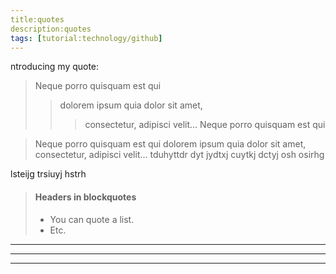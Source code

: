 ```yaml
---
title:quotes
description:quotes
tags: [tutorial:technology/github]
---
```


ntroducing my quote:

> Neque porro quisquam est qui 
>> dolorem ipsum quia dolor sit amet, 
>>> consectetur, adipisci velit...
>Neque porro quisquam est qui 

>Neque porro quisquam est qui 
dolorem ipsum quia dolor sit amet, 
consectetur, adipisci velit...
tduhyttdr dyt jydtxj cuytkj dctyj
 osh
 osirhg 
 
 lsteijg trsiuyj hstrh

> #### Headers in blockquotes
> 
> * You can quote a list.
> * Etc.

---

* * *

- - - - 
